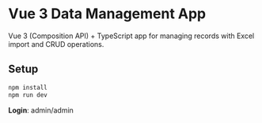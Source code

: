 # Vue 3 Data Management App

Vue 3 (Composition API) + TypeScript app for managing records with Excel import and CRUD operations.

## Setup
```bash
npm install
npm run dev
```

**Login**: admin/admin
